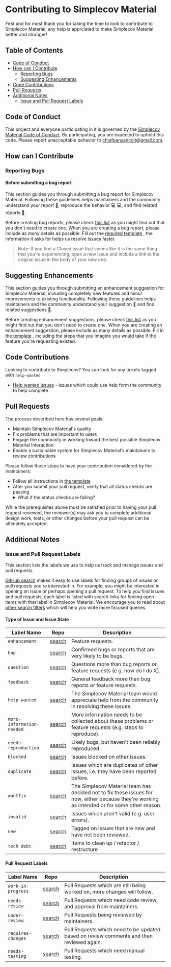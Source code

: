 # Contributing to Simplecov Material

First and for most thank you for taking the time to look to contribute to
Simplecov Material, any help is apprciated to make Simplecov Material better
and stronger!

## Table of Contents

- [Code of Conduct](#code-of-conduct)
- [How can I Contribute](#how-can-i-contribute)
    - [Reporting Bugs](#reporting-bugs)
    - [Suggesting Enhancements](#suggesting-enhancements)
- [Code Contributions](#code-contributions)
- [Pull Requests](#pull-requests)
- [Additional Notes](#additional-notes)
    - [Issue and Pull Request Labels](#issue-and-pull-request-labels)

## Code of Conduct

This project and everyone participating in it is governed by the [Simplecov
Material Code of Conduct](https://github.com/chiefpansancolt/simplecov-material/blob/master/CODE_OF_CONDUCT.md).
By participating, you are expected to uphold this code. Please report
unacceptable behavior to chiefpansancolt@gmail.com.

## How can I Contribute

### Reporting Bugs

#### Before submitting a bug report

This section guides you through submitting a bug report for Simplecov Material.
Following these guidelines helps maintainers and the community understand your
report 📝, reproduce the behavior 💻 💻, and find related reports 🔎.

Before creating bug reports, please check [this list](https://github.com/chiefpansancolt/simplecov-material/issues?q=is%3Aopen+is%3Aissue+label%3Abug)
as you might find out that you don't need to create one. When you are creating
a bug report, please include as many details as possible. Fill out the
[required template](https://github.com/chiefpansancolt/simplecov-material/blob/master/.github/ISSUE_TEMPLATE/bug_report.md)
, the information it asks for helps us resolve issues faster.

> Note: If you find a Closed issue that seems like it is the same thing that you're experiencing, open a new issue and include a link to the original issue in the body of your new one.

## Suggesting Enhancements

This section guides you through submitting an enhancement suggestion for
Simplecov Material, including completely new features and minor improvements to
existing functionality. Following these guidelines helps maintainers and the
community understand your suggestion 📝 and find related suggestions 🔎.

Before creating enhancement suggestions, please check [this list](https://github.com/chiefpansancolt/simplecov-material/issues?q=is%3Aopen+is%3Aissue+label%3Aenhancement)
as you might find out that you don't need to create one. When you are creating
an enhancement suggestion, please include as many details as possible. Fill in
the [template](https://github.com/chiefpansancolt/simplecov-material/blob/master/.github/ISSUE_TEMPLATE/feature-request.md)
, including the steps that you imagine you would take if the feature you're
requesting existed.

## Code Contributions

Looking to contribute to Simplecov? You can look for any tickets tagged with `help-wanted`

- [Help wanted issues](https://github.com/chiefpansancolt/simplecov-material/issues?q=is%3Aopen+is%3Aissue+label%3A%22help+wanted%22) - issues which could use help form the community to help complete

## Pull Requests

The process described here has several goals:

- Maintain Simplecov Material's quality
- Fix problems that are important to users
- Engage the community in working toward the best possible Simplecov Material Interaction
- Enable a sustainable system for Simplecov Material's maintainers to review contributions

Please follow these steps to have your contribution considered by the maintainers:

- Follow all instructions in [the template](https://github.com/chiefpansancolt/simplecov-material/blob/master/.github/PULL_REQUEST_TEMPLATE.md)
- After you submit your pull request, verify that all status checks are passing<details><summary>What if the status checks are failing?</summary>If a status check is failing, and you believe that the failure is unrelated to your change, please leave a comment on the pull request explaining why you believe the failure is unrelated. A maintainer will re-run the status check for you. If we conclude that the failure was a false positive, then we will open an issue to track that problem with our status check suite.</details>

While the prerequisites above must be satisfied prior to having your pull request reviewed, the reviewer(s) may ask you to complete additional design work, tests, or other changes before your pull request can be ultimately accepted.

## Additional Notes

### Issue and Pull Request Labels

This section lists the labels we use to help us track and manage issues and pull requests.

[GitHub search](https://help.github.com/articles/searching-issues/) makes it easy to use labels for finding groups of issues or pull requests you're interested in. For example, you might be interested in opening an Issue or perhaps opening a pull request. To help you find issues and pull requests, each label is listed with search links for finding open items with that label in Simplecov Material. We  encourage you to read about [other search filters](https://help.github.com/articles/searching-issues/) which will help you write more focused queries.

#### Type of Issue and Issue State

| Label Name | Repo |  Description |
| --- | --- | --- |
| `enhancement` | [search][search-simplecov-material-label-enhancement] | Feature requests. |
| `bug` | [search][search-simplecov-material-label-bug] | Confirmed bugs or reports that are very likely to be bugs. |
| `question` | [search][search-simplecov-material-label-question] | Questions more than bug reports or feature requests (e.g. how do I do X). |
| `feedback` | [search][search-simplecov-material-label-feedback] | General feedback more than bug reports or feature requests. |
| `help-wanted` | [search][search-simplecov-material-label-help-wanted] | The Simplecov Material team would appreciate help from the community in resolving these issues. |
| `more-information-needed` | [search][search-simplecov-material-label-more-information-needed] | More information needs to be collected about these problems or feature requests (e.g. steps to reproduce). |
| `needs-reproduction` | [search][search-simplecov-material-label-needs-reproduction] | Likely bugs, but haven't been reliably reproduced. |
| `blocked` | [search][search-simplecov-material-label-blocked] | Issues blocked on other issues. |
| `duplicate` | [search][search-simplecov-material-label-duplicate] | Issues which are duplicates of other issues, i.e. they have been reported before. |
| `wontfix` | [search][search-simplecov-material-label-wontfix] | The Simplecov Material team has decided not to fix these issues for now, either because they're working as intended or for some other reason. |
| `invalid` | [search][search-simplecov-material-label-invalid] | Issues which aren't valid (e.g. user errors). |
| `new` | [search][search-simplecov-material-label-new] | Tagged on Issues that are new and have not been reviewed. |
| `tech debt` | [search][search-simplecov-material-label-tech-debt] | Items to clean up / refactor / restructure |

#### Pull Request Labels

| Label Name | Repo | Description
| --- | --- | --- |
| `work-in-progress` | [search][search-simplecov-material-label-work-in-progress] | Pull Requests which are still being worked on, more changes will follow. |
| `needs-review` | [search][search-simplecov-material-label-needs-review] | Pull Requests which need code review, and approval from maintainers. |
| `under-review` | [search][search-simplecov-material-label-under-review] | Pull Requests being reviewed by maintainers. |
| `requires-changes` | [search][search-simplecov-material-label-requires-changes] | Pull Requests which need to be updated based on review comments and then reviewed again. |
| `needs-testing` | [search][search-simplecov-material-label-needs-testing] | Pull Requests which need manual testing. |

[search-simplecov-material-label-enhancement]: https://github.com/chiefpansancolt/simplecov-material/issues?q=is%3Aopen+is%3Aissue+label%3Aenhancement
[search-simplecov-material-label-bug]: https://github.com/chiefpansancolt/simplecov-material/issues?q=is%3Aopen+is%3Aissue+label%3Abug
[search-simplecov-material-label-question]: https://github.com/chiefpansancolt/simplecov-material/issues?q=is%3Aopen+is%3Aissue+label%3Aquestion
[search-simplecov-material-label-feedback]: https://github.com/chiefpansancolt/simplecov-material/issues?q=is%3Aopen+is%3Aissue+label%3Afeedback
[search-simplecov-material-label-help-wanted]: https://github.com/chiefpansancolt/simplecov-material/issues?q=is%3Aopen+is%3Aissue+label%3A%22help+wanted%22
[search-simplecov-material-label-more-information-needed]: https://github.com/chiefpansancolt/simplecov-material/issues?q=is%3Aopen+is%3Aissue+label%3A%22more+information+needed%22
[search-simplecov-material-label-needs-reproduction]: https://github.com/chiefpansancolt/simplecov-material/issues?q=is%3Aopen+is%3Aissue+label%3A%22needs+reproduction%22
[search-simplecov-material-label-blocked]: https://github.com/chiefpansancolt/simplecov-material/issues?q=is%3Aopen+is%3Aissue+label%3Ablocked
[search-simplecov-material-label-duplicate]: https://github.com/chiefpansancolt/simplecov-material/issues?q=is%3Aopen+is%3Aissue+label%3Aduplicate
[search-simplecov-material-label-wontfix]: https://github.com/chiefpansancolt/simplecov-material/issues?q=is%3Aopen+is%3Aissue+label%3Awontfix
[search-simplecov-material-label-invalid]: https://github.com/chiefpansancolt/simplecov-material/issues?q=is%3Aopen+is%3Aissue+label%3Ainvalid
[search-simplecov-material-label-new]: https://github.com/chiefpansancolt/simplecov-material/issues?q=is%3Aopen+is%3Aissue+label%3Anew
[search-simplecov-material-label-tech-debt]: https://github.com/chiefpansancolt/simplecov-material/issues?q=is%3Aopen+is%3Aissue+label%3A"tech+debt"
[search-simplecov-material-label-work-in-progress]: https://github.com/chiefpansancolt/simplecov-material/issues?q=is%3Aopen+is%3Aissue+label%3A"work+in+progress"
[search-simplecov-material-label-needs-review]: https://github.com/chiefpansancolt/simplecov-material/issues?q=is%3Aopen+is%3Aissue+label%3A"needs+review"
[search-simplecov-material-label-under-review]: https://github.com/chiefpansancolt/simplecov-material/issues?q=is%3Aopen+is%3Aissue+label%3A"under+review"
[search-simplecov-material-label-requires-changes]: https://github.com/chiefpansancolt/simplecov-material/issues?q=is%3Aopen+is%3Aissue+label%3A"requires+changes"
[search-simplecov-material-label-needs-testing]: https://github.com/chiefpansancolt/simplecov-material/issues?q=is%3Aopen+is%3Aissue+label%3A"needs+testing"
